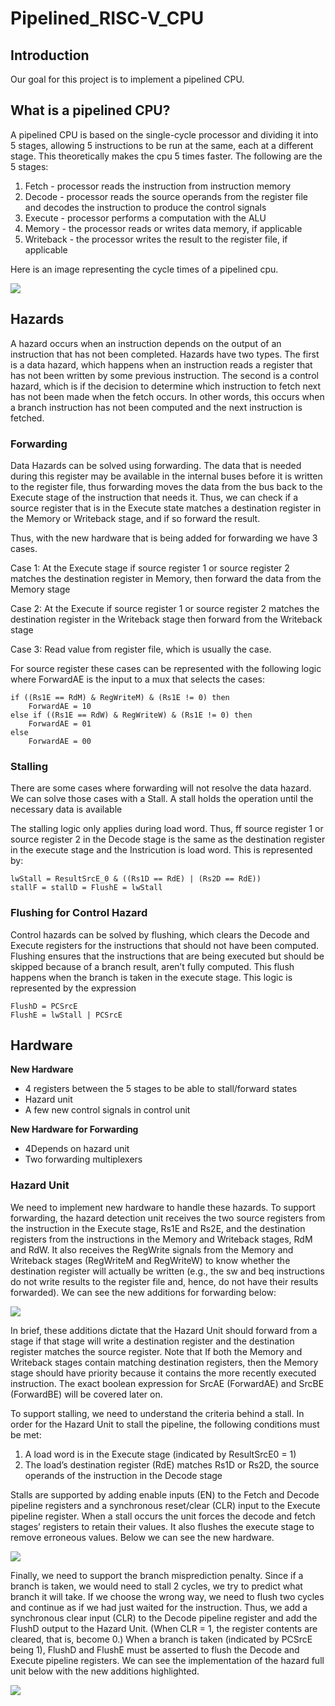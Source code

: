 # Pipelined_RISC-V_CPU

## Introduction

Our goal for this project is to implement a pipelined CPU.

## What is a pipelined CPU?

A pipelined CPU is based on the single-cycle processor and dividing it into 5 stages, allowing 5 instructions to be run at the same, each at a different stage. This theoretically makes the cpu 5 times faster. The following are the 5 stages:

<ol>
<li>Fetch - processor reads the instruction from instruction memory</li>
<li>Decode - processor reads the source operands from the register file and decodes the instruction to produce the control signals
</li>

<li>Execute - processor performs a computation with the ALU
</li>

<li>Memory - the processor reads or writes data memory, if applicable
</li>

<li>Writeback - the processor writes the result to the register file, if applicable
</li>
</ol>

Here is an image representing the cycle times of a pipelined cpu.

<img src="cycletimes.png" />

## Hazards

A hazard occurs when an instruction depends on the output of an instruction that has not been completed. Hazards have two types. The first is a data hazard, which happens when an instruction reads a register that has not been written by some previous instruction. The second is a control hazard, which is if the decision to determine which instruction to fetch next has not been made when the fetch occurs. In other words, this occurs when a branch instruction has not been computed and the next instruction is fetched.

### Forwarding

Data Hazards can be solved using forwarding. The data that is needed during this register may be available in the internal buses before it is written to the register file, thus forwarding moves the data from the bus back to the Execute stage of the instruction that needs it. Thus, we can check if a source register that is in the Execute state matches a destination register in the Memory or Writeback stage, and if so forward the result.

Thus, with the new hardware that is being added for forwarding we have 3 cases. 

Case 1:
At the Execute stage if source register 1 or source register 2 matches the destination register in Memory, then forward the data from the Memory stage

Case 2: 
At the Execute if source register 1 or source register 2 matches the destination register in the Writeback stage then forward from the Writeback stage

Case 3: Read value from register file, which is usually the case.

For source register these cases can be represented with the following logic where ForwardAE is the input to a mux that selects the cases:

```
if ((Rs1E == RdM) & RegWriteM) & (Rs1E != 0) then
	ForwardAE = 10
else if ((Rs1E == RdW) & RegWriteW) & (Rs1E != 0) then
	ForwardAE = 01
else 
	ForwardAE = 00
```
### Stalling
There are some cases where forwarding will not resolve the data hazard. We can solve those cases with a Stall. A stall holds the operation until the necessary data is available

The stalling logic only applies during load word. Thus, ff source register 1 or source register 2 in the Decode stage is the same as the destination register in the execute stage and the Instricution is load word. This is represented by:
```
lwStall = ResultSrcE_0 & ((Rs1D == RdE) | (Rs2D == RdE))
stallF = stallD = FlushE = lwStall
```
### Flushing for Control Hazard

Control hazards can be solved by flushing, which clears the Decode and Execute registers for the instructions that should not have been computed. Flushing ensures that the instructions that are being executed but should be skipped because of a branch result, aren’t fully computed. This flush happens when the branch is taken in the execute stage.  This logic is represented by the expression
```
FlushD = PCSrcE
FlushE = lwStall | PCSrcE
```
## Hardware

<b>New Hardware</b>
<ul>
<li>4 registers between the 5 stages to be able to stall/forward states</li>
<li>Hazard unit</li>
<li>A few new control signals in control unit
</li>
</ul>

<b>New Hardware for Forwarding</b>
<ul>
<li>4Depends on hazard unit
</li>
<li>Two forwarding multiplexers
</li>
</ul>

### Hazard Unit

We need to implement new hardware to handle these hazards. To support forwarding, the hazard detection unit receives the two source registers from the instruction in the Execute stage, Rs1E and Rs2E, and the destination registers from the instructions in the Memory and Writeback stages, RdM and RdW. It also receives the RegWrite signals from the Memory and Writeback stages (RegWriteM and RegWriteW) to know whether the destination register will actually be written (e.g., the sw and beq instructions do not write results to the register file and, hence, do not have their results forwarded). We can see the new additions for forwarding below:

<img src="forwardingCPU.png" />

In brief, these additions dictate that the Hazard Unit should forward from a stage if that stage will write a destination register and the destination register matches the source register. Note that If both the Memory and Writeback stages contain matching destination registers, then the Memory stage should have priority because it contains the more recently executed instruction. The exact boolean expression for SrcAE (ForwardAE) and SrcBE (ForwardBE) will be covered later on. 

To support stalling, we need to understand the criteria behind a stall. In order for the Hazard Unit to stall the pipeline, the following conditions must be met:

<ol>
<li>A load word is in the Execute stage (indicated by ResultSrcE0 = 1)
</li>
<li>The load’s destination register (RdE) matches Rs1D or Rs2D, the source operands of the instruction in the Decode stage
</li>
</ol>

Stalls are supported by adding enable inputs (EN) to the Fetch and Decode pipeline registers and a synchronous reset/clear (CLR) input to the Execute pipeline register. When a stall occurs the unit forces the decode and fetch stages’ registers to retain their values. It also flushes the execute stage to remove erroneous values. Below we can see the new hardware.

<img src="someDiagram.png" />

Finally, we need to support the branch misprediction penalty. Since if a branch is taken, we would need to stall 2 cycles, we try to predict what branch it will take. If we choose the wrong way, we need to flush two cycles and continue as if we had just waited for the instruction. Thus, we add a synchronous clear input (CLR) to the Decode pipeline register and add the FlushD output to the Hazard Unit. (When CLR = 1, the register contents are cleared, that is, become 0.) When a branch is taken (indicated by PCSrcE being 1), FlushD and FlushE must be asserted to flush the Decode and Execute pipeline registers. We can see the implementation of the hazard full unit below with the new additions highlighted.

<img src="stall.png" />
